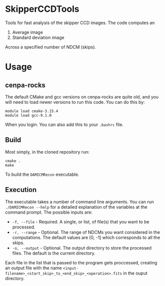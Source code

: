 # SkipperCCDTools

Tools for fast analysis of the skipper CCD images. The code computes an

1. Average image
2. Standard deviation image

Across a specified number of NDCM (skips).

# Usage

## cenpa-rocks

The default CMake and gcc versions on cenpa-rocks are quite old, and you will need to load newer versions to run this code. You can do this by:

```
module load cmake-3.15.4
module load gcc-9.1.0
```

When you login. You can also add this to your `.bashrc` file.

## Build

Most simply, in the cloned repository run:

```
cmake .
make
```

To build the `DAMICMRecon` executable.

## Execution

The executable takes a number of command line arguments. You can run `./DAMICMRecon --help` for a detailed explanation of the variables at the command prompt. The possible inputs are:

* `-f, --file` - Required. A single, or list, of file(s) that you want to be processed.
* `-r, --range` - Optional. The range of NDCMs you want considered in the computations. The default values are [0, -1] which corresponds to all the skips.
* `-o, --output` - Optional. The output directory to store the processed files. The default is the current directory.

Each file in the list that is passed to the program gets proccessed, creating an output file with the name `<input-filename>_<start_skip>_to_<end_skip>_<operation>.fits` in the ouput directory.